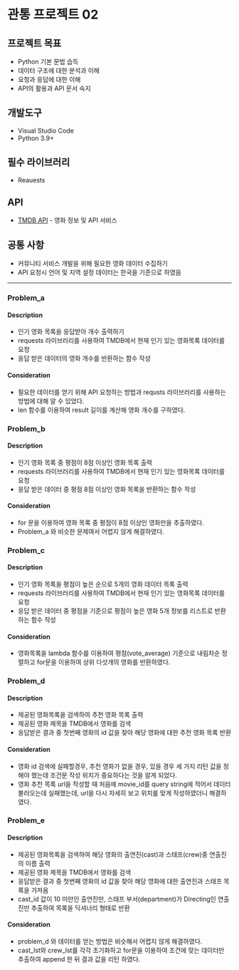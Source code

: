 # 관통 프로젝트 02
## 프로젝트 목표
- Python 기본 문법 습득
- 데이터 구조에 대한 분석과 이해
- 요청과 응답에 대한 이해
- API의 활용과 API 문서 숙지
## 개발도구
- Visual Studio Code
- Python 3.9+
## 필수 라이브러리
- Reauests
## API
- [TMDB API](https://www.themoviedb.org/) - 영화 정보 및 API 서비스 
## 공통 사항
- 커뮤니티 서비스 개발을 위해 필요한 영화 데이터 수집하기
- API 요청시 언어 및 지역 설정 데이터는 한국을 기준으로 하였음
---
### Problem_a
#### Description
- 인기 영화 목록을 응답받아 개수 출력하기
- requests 라이브러리를 사용하여 TMDB에서 현재 인기 있는 영화목록 데이터를 요청
- 응답 받은 데이터의 영화 개수를 반환하는 함수 작성
#### Consideration
- 필요한 데이터를 얻기 위해 API 요청하는 방법과 requsts 라이브러리를 사용하는 방법에 대해 알 수 있었다. 
- len 함수를 이용하여 result 길이를 계산해 영화 개수를 구하였다. 

### Problem_b
#### Description
- 인기 영화 목록 중 평점이 8점 이상인 영화 목록 출력
- requests 라이브러리를 사용하여 TMDB에서 현재 인기 있는 영화목록 데이터를 요청
- 응답 받은 데이터 중 평점 8점 이상인 영화 목록을 반환하는 함수 작성
#### Consideration
- for 문을 이용하여 영화 목록 중 평점이 8점 이상인 영화만을 추출하였다. 
- Problem_a 와 비슷한 문제여서 어렵지 않게 해결하였다. 

### Problem_c
#### Description
- 인기 영화 목록을 평점이 높은 순으로 5개의 영화 데이터 목록 출력
- requests 라이브러리를 사용하여 TMDB에서 현재 인기 있는 영화목록 데이터를 요청
- 응답 받은 데이터 중 평점을 기준으로 평점이 높은 영화 5개 정보를 리스트로 반환하는 함수 작성
#### Consideration
- 영화목록을 lambda 함수를 이용하여 평점(vote_average) 기준으로 내림차순 정렬하고 for문을 이용하여 상위 다섯개의 영화를 반환하였다. 

### Problem_d
#### Description
- 제공된 영화목록을 검색하여 추천 영화 목록 출력
- 제공된 영화 제목을 TMDB에서 영화를 검색
- 응답받은 결과 중 첫번째 영화의 id 값을 찾아 해당 영화에 대한 추천 영화 목록 반환
#### Consideration
- 영화 id 검색에 실패할경우, 추천 영화가 없을 경우, 있을 경우 세 가지 리턴 값을 정해야 했는데 조건문 작성 위치가 중요하다는 것을 알게 되었다.
- 영화 추천 목록 url을 작성할 때 처음에 movie_id를 query string에 적어서 데이터 불러오는데 실패했는데, url을 다시 자세히 보고 위치를 맞게 작성하였더니 해결하였다. 

### Problem_e
#### Description
- 제공된 영화목록을 검색하여 해당 영화의 출연진(cast)과 스태프(crew)중 연출진의 이름 출력
- 제공된 영화 제목을 TMDB에서 영화를 검색
- 응답받은 결과 중 첫번째 영화의 id 값을 찾아 해당 영화에 대한 출연진과 스태프 목록을 가져옴
- cast_id 값이 10 미만인 출연진만, 스태프 부서(department)가 Directing인 연출진만 추출하여 목록을 딕셔너리 형태로 반환
#### Consideration
- problem_d 와 데이터를 얻는 방법은 비슷해서 어렵지 않게 해결하였다.
- cast_lst와 crew_lst를 각각 초기화하고 for문을 이용하여 조건에 맞는 데이터만 추출하여 append 한 뒤 결과 값을 리턴 하였다. 